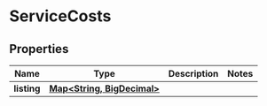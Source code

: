 
# ServiceCosts

## Properties
Name | Type | Description | Notes
------------ | ------------- | ------------- | -------------
**listing** | [**Map&lt;String, BigDecimal&gt;**](BigDecimal.md) |  | 



